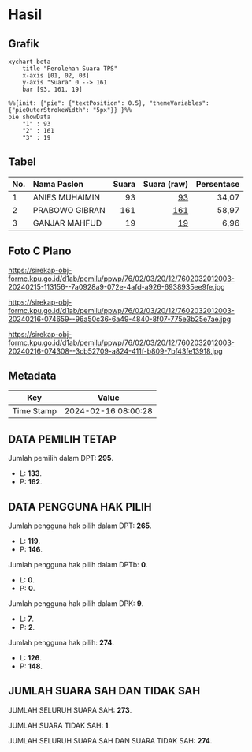 # Hasil

## Grafik

```mermaid
xychart-beta
    title "Perolehan Suara TPS"
    x-axis [01, 02, 03]
    y-axis "Suara" 0 --> 161
    bar [93, 161, 19]
```

```mermaid
%%{init: {"pie": {"textPosition": 0.5}, "themeVariables": {"pieOuterStrokeWidth": "5px"}} }%%
pie showData
    "1" : 93
    "2" : 161
    "3" : 19
```

## Tabel

| No. | Nama Paslon    | Suara | Suara (raw) | Persentase |
|:--- |:-------------- | -----:| -----------:| ----------:|
| 1   | ANIES MUHAIMIN | 93    | [93][p-1]   | 34,07      |
| 2   | PRABOWO GIBRAN | 161   | [161][p-2]  | 58,97      |
| 3   | GANJAR MAHFUD  | 19    | [19][p-3]   | 6,96       |


[p-1]: https://github.com/gigit-pemilu/pemilu-2024-76-sulawesi-barat/blob/main/pilpres/hitung-suara/sub/76-sulawesi-barat/sub/02-mamuju/sub/03-kalukku/sub/2012-kalukku-barat/sub/003-tps/sub/paslon-1.txt
[p-2]: https://github.com/gigit-pemilu/pemilu-2024-76-sulawesi-barat/blob/main/pilpres/hitung-suara/sub/76-sulawesi-barat/sub/02-mamuju/sub/03-kalukku/sub/2012-kalukku-barat/sub/003-tps/sub/paslon-2.txt
[p-3]: https://github.com/gigit-pemilu/pemilu-2024-76-sulawesi-barat/blob/main/pilpres/hitung-suara/sub/76-sulawesi-barat/sub/02-mamuju/sub/03-kalukku/sub/2012-kalukku-barat/sub/003-tps/sub/paslon-3.txt

## Foto C Plano

https://sirekap-obj-formc.kpu.go.id/d1ab/pemilu/ppwp/76/02/03/20/12/7602032012003-20240215-113156--7a0928a9-072e-4afd-a926-6938935ee9fe.jpg

https://sirekap-obj-formc.kpu.go.id/d1ab/pemilu/ppwp/76/02/03/20/12/7602032012003-20240216-074659--96a50c36-6a49-4840-8f07-775e3b25e7ae.jpg

https://sirekap-obj-formc.kpu.go.id/d1ab/pemilu/ppwp/76/02/03/20/12/7602032012003-20240216-074308--3cb52709-a824-411f-b809-7bf43fe13918.jpg


## Metadata

| Key        | Value               |
| ---------- | ------------------- |
| Time Stamp | 2024-02-16 08:00:28 |


## DATA PEMILIH TETAP

Jumlah pemilih dalam DPT: **295**.
 * L: **133**.
 * P: **162**.

## DATA PENGGUNA HAK PILIH

Jumlah pengguna hak pilih dalam DPT: **265**.
 * L: **119**.
 * P: **146**.

Jumlah pengguna hak pilih dalam DPTb: **0**.
 * L: **0**.
 * P: **0**.

Jumlah pengguna hak pilih dalam DPK: **9**.
 * L: **7**.
 * P: **2**.

Jumlah pengguna hak pilih: **274**.
 * L: **126**.
 * P: **148**.

## JUMLAH SUARA SAH DAN TIDAK SAH

JUMLAH SELURUH SUARA SAH: **273**.

JUMLAH SUARA TIDAK SAH: **1**.

JUMLAH SELURUH SUARA SAH DAN SUARA TIDAK SAH: **274**.


